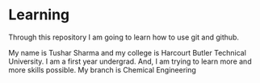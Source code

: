# Learning
Through this repository I am going to learn how to use git and github.
<br>

My name is Tushar Sharma and my college is Harcourt Butler Technical University.
I am a first year undergrad.
And, I am trying to learn more and more skills possible.
My branch is Chemical Engineering

